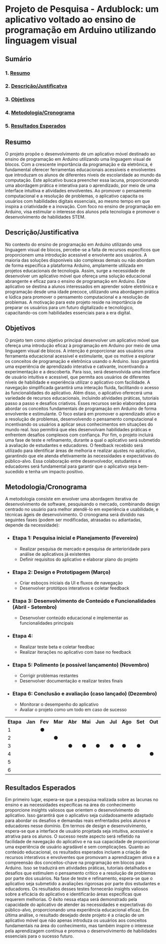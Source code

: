 # Projeto de Pesquisa - Ardublock: um aplicativo voltado ao ensino de programação em Arduino utilizando linguagem visual
## Sumário
### 1. [Resumo](#resumo)
### 2. [Descrição/Justificatva](#descricao-justificativa)
### 3. [Objetivos](#objetivos)
### 4. [Metodologia/Cronograma](#metodologia-cronograma)
### 5. [Resultados Esperados](#resultados-esperados)
## Resumo
O projeto propõe o desenvolvimento de um aplicativo móvel destinado ao ensino de programação em Arduino utilizando uma linguagem visual de blocos. Com a crescente importância da programação e da eletrônica, é fundamental oferecer ferramentas educacionais acessíveis e envolventes que introduzam os alunos de diferentes níveis de escolaridade ao mundo da computação. Este aplicativo busca preencher essa lacuna, proporcionando uma abordagem prática e interativa para o aprendizado, por meio de uma interface intuitiva e atividades envolventes. Ao promover o pensamento computacional e a resolução de problemas, o aplicativo capacita os usuários com habilidades digitais essenciais, ao mesmo tempo em que inspira a criatividade e a inovação. Com foco no ensino de programação em Arduino, visa estimular o interesse dos alunos pela tecnologia e promover o desenvolvimento de habilidades STEM.

## Descrição/Justificativa
No contexto do ensino de programação em Arduino utilizando uma linguagem visual de blocos, percebe-se a falta de recursos específicos que proporcionem uma introdução acessível e envolvente aos usuários. A maioria das soluções disponíveis são complexas demais ou não abordam de forma específica a plataforma Arduino, amplamente utilizada em projetos educacionais de tecnologia.
Assim, surge a necessidade de desenvolver um aplicativo móvel que ofereça uma solução educacional abrangente e eficaz para o ensino de programação em Arduino. Este aplicativo se destina a alunos interessados em aprender sobre eletrônica e programação desde uma idade precoce, utilizando uma abordagem prática e lúdica para promover o pensamento computacional e a resolução de problemas.
A motivação para este projeto reside na importância de preparar os usuários para um futuro digitalizado e tecnológico, capacitando-os com habilidades essenciais para a era digital.


## Objetivos
O projeto tem como objetivo principal desenvolver um aplicativo móvel que ofereça uma introdução eficaz à programação em Arduino por meio de uma linguagem visual de blocos.
A intenção é proporcionar aos usuários uma ferramenta educacional acessível e estimulante, que os motive a explorar os conceitos de programação e eletrônica usando o Arduino. Isso garantirá uma experiência de aprendizado interativa e cativante, incentivando a experimentação e a descoberta.
Para isso, será desenvolvida uma interface de usuário intuitiva e acessível, que permita aos usuários de diferentes níveis de habilidade e experiência utilizar o aplicativo com facilidade. A navegação simplificada garantirá uma interação fluida, facilitando o acesso às funcionalidades do aplicativo.
Além disso, o aplicativo oferecerá uma variedade de recursos educacionais, incluindo atividades práticas, tutoriais passo a passo e desafios criativos. Esses recursos serão elaborados para abordar os conceitos fundamentais de programação em Arduino de forma envolvente e estimulante.
O foco estará em promover o aprendizado ativo e a resolução de problemas, desenvolvendo o pensamento computacional e incentivando os usuários a aplicar seus conhecimentos em situações do mundo real. Isso permitirá que eles desenvolvam habilidades práticas e enfrentem desafios complexos com confiança.
Por fim, o projeto incluirá uma fase de teste e refinamento, durante a qual o aplicativo será submetido à avaliação de estudantes e educadores. O feedback recebido será utilizado para identificar áreas de melhoria e realizar ajustes no aplicativo, garantindo que ele atenda efetivamente às necessidades e expectativas do público-alvo. Essa colaboração entre desenvolvedor, estudantes e educadores será fundamental para garantir que o aplicativo seja bem-sucedido e tenha um impacto positivo.

## Metodologia/Cronograma
A metodologia consiste em envolver uma abordagem iterativa de desenvolvimento de software, pesquisando o mercado, combinando design centrado no usuário para melhor atendê-lo em experiência e usabilidade, e técnicas ágeis de desenvolvimento. O cronograma será dividido nas seguintes fases (podem ser modificadas, atrasadas ou adiantadas, depende da necessidade):


- ### Etapa 1: Pesquisa inicial e Planejamento (Fevereiro)
  - Realizar pesquisa de mercado e pesquisa de anterioridade para análise de aplicativos já existentes
  - Definir requisitos do aplicativo e elaborar plano do projeto
    
- ### Etapa 2: Design e Prototipagem (Março)
  - Criar esboços iniciais da UI e fluxos de navegação
  - Desenvolver protótipos interativos e coletar feedback
- ### Etapa 3: Desenvolvimento de Conteúdo e Funcionalidades (Abril - Setembro)
  - Desenvolver conteúdo educacional e implementar as funcionalidades principais
- ### Etapa 4: 
  - Realizar teste beta e coletar feedbac
  - Realizar iterações no aplicativo com base no feedback
- ### Etapa 5: Polimento (e possível lançamento) (Novembro)
  - Corrigir problemas restantes
  - Desenvolver documentação e realizar testes finais
- ### Etapa 6: Conclusão e avaliação (caso lançado) (Dezembro)
  - Monitorar o desempenho do aplicativo
  - Avaliar o projeto como um todo em caso de sucesso


<table>
  <tr>
    <th>Etapa</th>
    <th>Jan</th>
    <th>Fev</th>
    <th>Mar</th>
    <th>Abr</th>
    <th>Mai</th>
    <th>Jun</th>
    <th>Jul</th>
    <th>Ago</th>
    <th>Set</th>
    <th>Out</th>
    <th>Nov</th>
    <th>Dev</th>
  </tr>
  <tr>
    <td>1</td>
    <td> </td>
    <td>●</td>
    <td> </td>
    <td> </td>
    <td> </td>
    <td> </td>
    <td> </td>
    <td> </td>
    <td> </td>
    <td> </td>
    <td> </td>
    <td> </td>
  </tr>
  <tr>
    <td>2</td>
    <td> </td>
    <td> </td>
    <td>●</td>
    <td> </td>
    <td> </td>
    <td> </td>
    <td> </td>
    <td> </td>
    <td> </td>
    <td> </td>
    <td> </td>
    <td> </td>
  </tr>
  <tr>
    <td>3</td>
    <td> </td>
    <td> </td>
    <td> </td>
    <td>●</td>
    <td>●</td>
    <td>●</td>
    <td>●</td>
    <td>●</td>
    <td>●</td>
    <td> </td>
    <td> </td>
    <td> </td>
  </tr>
  <tr>
    <td>4</td>
    <td> </td>
    <td> </td>
    <td> </td>
    <td> </td>
    <td> </td>
    <td> </td>
    <td> </td>
    <td> </td>
    <td> </td>
    <td>●</td>
    <td> </td>
    <td> </td>
  </tr>
  <tr>
    <td>5</td>
    <td> </td>
    <td> </td>
    <td> </td>
    <td> </td>
    <td> </td>
    <td> </td>
    <td> </td>
    <td> </td>
    <td> </td>
    <td> </td>
    <td>●</td>
    <td> </td>
  </tr>
  <tr>
    <td>6</td>
    <td> </td>
    <td> </td>
    <td> </td>
    <td> </td>
    <td> </td>
    <td> </td>
    <td> </td>
    <td> </td>
    <td> </td>
    <td> </td>
    <td> </td>
    <td>●</td>
  </tr>
</table>

## Resultados Esperados
Em primeiro lugar, espera-se que a pesquisa realizada sobre as lacunas no ensino e as necessidades específicas na área do conhecimento proporcione insights valiosos que orientem o desenvolvimento do aplicativo. Isso garantirá que o aplicativo seja cuidadosamente adaptado para abordar os desafios e demandas reais enfrentados pelos alunos e educadores nesse domínio.
Em termos de design e desenvolvimento, espera-se que a interface de usuário projetada seja intuitiva, acessível e atrativa para os alunos. O sucesso neste aspecto será refletido na facilidade de navegação do aplicativo e na sua capacidade de proporcionar uma experiência de usuário agradável e sem complicações.
Quanto ao conteúdo educacional, os resultados esperados incluem a criação de recursos interativos e envolventes que promovam a aprendizagem ativa e a compreensão dos conceitos-chave na programação em blocos para Arduino. Isso se traduzirá em atividades práticas, tutoriais detalhados e desafios que estimulem o pensamento crítico e a resolução de problemas por parte dos usuários.
Na fase de teste e refinamento, espera-se que o aplicativo seja submetido a avaliações rigorosas por parte dos estudantes e educadores. Os resultados desses testes fornecerão insights valiosos sobre a eficácia do aplicativo e identificarão áreas específicas que requerem melhorias. O êxito nessa etapa será demonstrado pela capacidade do aplicativo de atender às necessidades e expectativas do público-alvo, proporcionando uma experiência educacional eficaz.
Em última análise, o resultado desejado deste projeto é a criação de um aplicativo móvel que não apenas introduza os usuários aos conceitos fundamentais na área do conhecimento, mas também inspire o interesse pela aprendizagem contínua e promova o desenvolvimento de habilidades essenciais para o sucesso futuro.
